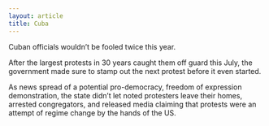 ```yaml
---
layout: article
title: Cuba
---
```


Cuban officials wouldn’t be fooled twice this year.

After the largest protests in 30 years caught them off guard this July, the government made sure to stamp out the next protest before it even started.

As news spread of a potential pro-democracy, freedom of expression demonstration, the state didn’t let noted protesters leave their homes, arrested congregators, and released media claiming that protests were an attempt of regime change by the hands of the US.
